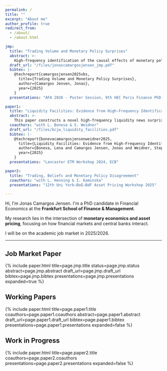 ```yaml
---
permalink: /
title: ""
excerpt: "About me"
author_profile: true
redirect_from: 
  - /about/
  - /about.html

jmp:
  title: "Trading Volume and Monetary Policy Surprises"
  abstract: >-
    High-frequency identification of the causal effects of monetary policy relies on measuring monetary policy surprises–changes in interest rate futures prices in narrow windows around FOMC announcements capturing unexpected shifts in market-based interest rate expectations. Constructing these surprises entails two key heuristic choices: the event window and the set of interest rate futures contracts. This paper introduces the Volume-Based Monetary Policy Surprise (VBS), which uses abnormal trading volume to let the market endogenously determine the relevant event windows, set of futures contracts and their loadings in the resulting surprise measure for each announcement. The announcement-specific event windows flexibly capture when prices continue adjusting beyond conventional 30-minute windows and when relevant information is released during press conferences. The announcement-specific loadings naturally shift toward longer-dated contracts when the Federal Reserve relies on forward guidance about future policy. The VBS doubles the estimated impact of monetary policy on Treasury yields and equity markets and has a sizable impact on macroeconomic aggregates.
  draft_url: "/files/jonascamargosjensen_jmp.pdf"
  bibtex: |-
    @techreport{camargosjensen2025vbs,
      title={Trading Volume and Monetary Policy Surprises},
      author={Camargos Jensen, Jonas},
      year={2025}
    }
  presentations: "AFA 2026 - Poster Session, 9th HEC Paris Finance PhD Workshop, Barcelona Summer Forum - Advances in Structural Shock Identification, 3rd PhD Workshop on Money & Finance at Sveriges Riksbank"

paper1:
  title: "Liquidity Facilities: Evidence from High-Frequency Identification"
  abstract: >-
    This paper constructs a novel high-frequency liquidity news surprise to identify the effects of Federal Reserve liquidity facility announcements during the Global Financial Crisis and COVID-19 pandemic. Using local projections, we show that liquidity facility announcements substantially lower long-term Treasury yields, with a one percentage point expansionary surprise reducing 10-year yields by approximately 0.2 percentage points. This effect operates almost entirely through term premia rather than expected future short rates. Inconvenience yields on treasury securities fall substantially and primary dealers increase their relative holdings of Treasuries. Our findings demonstrate that liquidity facilities represent an effective tool which reduces risk premia during financial crises.
  coauthors: "with L. Boneva & S. Weidner"
  draft_url: "/files/bcjw_liquidity_facilities.pdf"
  bibtex: |-
    @techreport{bonevacamargosjensenweidner2025,
      title={Liquidity Facilities: Evidence from High-Frequency Identification},
      author={Boneva, Lena and Camargos Jensen, Jonas and Weidner, Stephanie},
      year={2025}
    }
  presentations: "Lancaster ETM Workshop 2024, ECB"

paper2:
  title: "Trading, Beliefs and Monetary Policy Disagreement"
  coauthors: "with L. Henning & I. Kaminska"
  presentations: "12th Uni York–BoE–BdF Asset Pricing Workshop 2025"

---
```

<style>
/* Homepage paper typography — hard override */
.page__content .paper .paper__abstract,
.page__content .paper .paper__abstract p {
  font-size: 0.80rem !important;
  line-height: 1.62 !important;
}

.page__content .paper .paper__presentations,
.page__content .paper .paper__presentations p,
.page__content .paper .paper__presentations ul,
.page__content .paper .paper__presentations li {
  font-size: 0.72rem !important;
  line-height: 1.50 !important;
}
</style>

Hi, I'm Jonas Camargos Jensen. I'm a PhD candidate in Financial Economics at the **Frankfurt School of Finance & Management**. 

My research lies in the intersection of **monetary economics and asset pricing**, focusing on how financial markets and central banks interact.

I will be on the academic job market in 2025/2026.

---

## Job Market Paper

{% include paper.html title=page.jmp.title status=page.jmp.status abstract=page.jmp.abstract draft_url=page.jmp.draft_url bibtex=page.jmp.bibtex presentations=page.jmp.presentations expanded=true %}


## Working Papers

{% include paper.html title=page.paper1.title coauthors=page.paper1.coauthors abstract=page.paper1.abstract draft_url=page.paper1.draft_url bibtex=page.paper1.bibtex presentations=page.paper1.presentations expanded=false %}



## Work in Progress

{% include paper.html title=page.paper2.title coauthors=page.paper2.coauthors presentations=page.paper2.presentations expanded=false %}